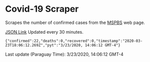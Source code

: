 # Covid-19 Scraper

Scrapes the number of confirmed cases from the [MSPBS](https://www.mspbs.gov.py/covid-19.php) web page.

[JSON Link](https://jmayalag.github.io/covid19-scrape/cases.json)
Updated every 30 minutes.
```
{"confirmed":22,"deaths":0,"recovered":0,"timestamp":"2020-03-23T18:06:12.269Z","pyt":"3/23/2020, 14:06:12 GMT-4"}
```
Last update (Paraguay Time): 3/23/2020, 14:06:12 GMT-4